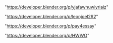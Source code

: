 "https://developer.blender.org/p/yjafawhuwiyriaiz"

"https://developer.blender.org/p/leonjoel292"

"https://developer.blender.org/p/pay4essay"

 
"https://developer.blender.org/p/HWWO"


 
